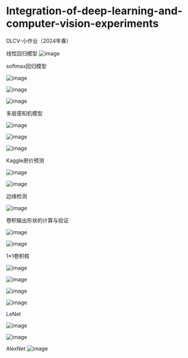 # Integration-of-deep-learning-and-computer-vision-experiments
DLCV-小作业（2024年春）

线性回归模型
![image](https://github.com/user-attachments/assets/9513d3f5-dc89-47a3-b17d-08d0058a1677)


softmax回归模型

![image](https://github.com/user-attachments/assets/9f369bf1-c2bc-486f-9cd3-556fc0c92e2a)

![image](https://github.com/user-attachments/assets/0e67e5cc-0494-480f-bd5d-9b8927b4cf02)

![image](https://github.com/user-attachments/assets/c7ac31c6-5a15-4338-a0fe-23080b1d97e2)

多层感知机模型

![image](https://github.com/user-attachments/assets/d4ca9c5b-955a-4e5b-b183-ab8cc9ed6954)

![image](https://github.com/user-attachments/assets/5fe975a0-6cea-42b1-8972-bea26f44e9de)

![image](https://github.com/user-attachments/assets/242175d1-39f4-4bff-8959-c635f2e736cb)

Kaggle房价预测

![image](https://github.com/user-attachments/assets/1a7ff282-a7ff-4c7b-9723-a171122d7feb)

![image](https://github.com/user-attachments/assets/f3cf8dbb-fb53-4cbb-a226-cf45e5648627)

边缘检测

![image](https://github.com/user-attachments/assets/cd8567e3-4cfc-45d4-b13a-31eb71ad599b)

卷积输出形状的计算与验证

![image](https://github.com/user-attachments/assets/ec726a0e-a6f5-4d62-bb20-490d8a5066bc)

![image](https://github.com/user-attachments/assets/63e7c0ae-31e1-4e96-b64d-d9867315661c)

1*1卷积核

![image](https://github.com/user-attachments/assets/73072225-0ed9-4176-a9d1-811c98c20115)

![image](https://github.com/user-attachments/assets/559a883d-ee9d-47d6-a93c-7b924de9dae0)

![image](https://github.com/user-attachments/assets/ae7c1907-f1eb-414f-ae1e-3eb90a127b3f)

![image](https://github.com/user-attachments/assets/7952f2a3-c228-419d-a57c-ed392fb5a2eb)

LeNet

![image](https://github.com/user-attachments/assets/de0b7d74-e4c0-4b7b-b133-11ef421117cf)

![image](https://github.com/user-attachments/assets/accfd230-0af2-406a-b17a-830bffc2fba1)

AlexNet
![image](https://github.com/user-attachments/assets/04209eb4-118d-4b87-a395-e8866a5ff375)
